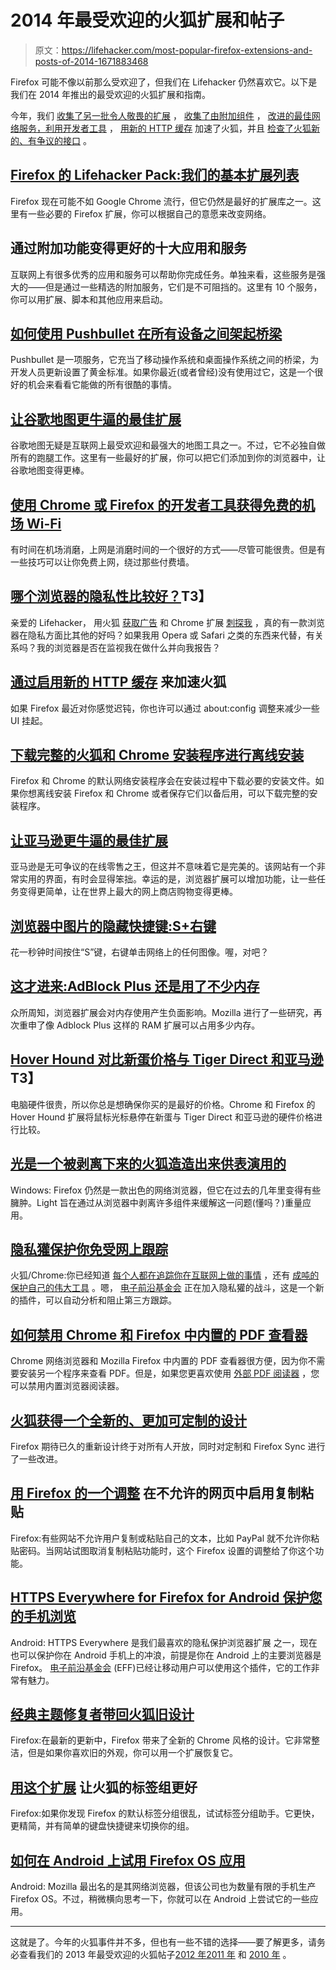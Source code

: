 # 2014 年最受欢迎的火狐扩展和帖子

> 原文：<https://lifehacker.com/most-popular-firefox-extensions-and-posts-of-2014-1671883468>

Firefox 可能不像以前那么受欢迎了，但我们在 Lifehacker 仍然喜欢它。以下是我们在 2014 年推出的最受欢迎的火狐扩展和指南。



今年，我们 [收集了另一批令人敬畏的扩展](https://lifehacker.com/lifehacker-pack-for-firefox-our-list-of-the-essential-896766794) ， [收集了由附加组件](http://lifehacker.com/top-10-apps-and-services-made-better-by-add-ons-1558382325) ， [改进的最佳网络服务，利用开发者工具](http://lifehacker.com/get-free-airport-wi-fi-using-chrome-or-firefoxs-develo-1607111327) ， [用新的 HTTP 缓存](http://lifehacker.com/speed-up-firefox-by-enabling-its-new-http-cache-1570488335) 加速了火狐，并且 [检查了火狐新的、有争议的接口](http://lifehacker.com/firefox-gets-a-brand-new-even-more-customizable-design-1569221733) 。

## [Firefox 的 Lifehacker Pack:我们的基本扩展列表](http://lifehacker.com/lifehacker-pack-for-firefox-our-list-of-the-essential-896766794)

Firefox 现在可能不如 Google Chrome 流行，但它仍然是最好的扩展库之一。这里有一些必要的 Firefox 扩展，你可以根据自己的意愿来改变网络。

## 通过附加功能变得更好的十大应用和服务

互联网上有很多优秀的应用和服务可以帮助你完成任务。单独来看，这些服务是强大的——但是通过一些精选的附加服务，它们是不可阻挡的。这里有 10 个服务，你可以用扩展、脚本和其他应用来启动。

## [如何使用 Pushbullet 在所有设备之间架起桥梁](http://lifehacker.com/how-to-use-pushbullet-to-bridge-the-gap-between-all-you-1548595270)

Pushbullet 是一项服务，它充当了移动操作系统和桌面操作系统之间的桥梁，为开发人员更新设置了黄金标准。如果你最近(或者曾经)没有使用过它，这是一个很好的机会来看看它能做的所有很酷的事情。

## [让谷歌地图更牛逼的最佳扩展](http://lifehacker.com/the-best-extensions-to-make-google-maps-even-more-aweso-1564579656)

谷歌地图无疑是互联网上最受欢迎和最强大的地图工具之一。不过，它不必独自做所有的跑腿工作。这里有一些最好的扩展，你可以把它们添加到你的浏览器中，让谷歌地图变得更棒。

## [使用 Chrome 或 Firefox 的开发者工具获得免费的机场 Wi-Fi](http://lifehacker.com/get-free-airport-wi-fi-using-chrome-or-firefoxs-develo-1607111327)

有时间在机场消磨，上网是消磨时间的一个很好的方式——尽管可能很贵。但是有一些技巧可以让你免费上网，绕过那些付费墙。

## [哪个浏览器的隐私性比较好？](http://lifehacker.com/which-browser-is-better-for-privacy-1525895782)T3】

亲爱的 Lifehacker，
用火狐 [获取广告](https://blog.mozilla.org/advancingcontent/2014/02/11/publisher-transformation-with-users-at-the-center/) 和 Chrome 扩展 [刺探我](http://lifehacker.com/many-browser-extensions-have-become-adware-or-malware-1505117457) ，真的有一款浏览器在隐私方面比其他的好吗？如果我用 Opera 或 Safari 之类的东西来代替，有关系吗？我的浏览器是否在监视我在做什么并向我报告？

## [通过启用新的 HTTP 缓存](http://lifehacker.com/speed-up-firefox-by-enabling-its-new-http-cache-1570488335) 来加速火狐

如果 Firefox 最近对你感觉迟钝，你也许可以通过 about:config 调整来减少一些 UI 挂起。

## [下载完整的火狐和 Chrome 安装程序进行离线安装](http://lifehacker.com/download-full-firefox-and-chrome-installers-for-offline-1570335126)

Firefox 和 Chrome 的默认网络安装程序会在安装过程中下载必要的安装文件。如果你想离线安装 Firefox 和 Chrome 或者保存它们以备后用，可以下载完整的安装程序。

## [让亚马逊更牛逼的最佳扩展](http://lifehacker.com/the-best-extensions-to-make-amazon-more-awesome-1579539841)

亚马逊是无可争议的在线零售之王，但这并不意味着它是完美的。该网站有一个非常实用的界面，有时会显得笨拙。幸运的是，浏览器扩展可以增加功能，让一些任务变得更简单，让在世界上最大的网上商店购物变得更棒。

## [浏览器中图片的隐藏快捷键:S+右键](http://lifehacker.com/the-hidden-keyboard-shortcut-for-images-in-your-browser-1607291777)

花一秒钟时间按住“S”键，右键单击网络上的任何图像。喔，对吧？

## [这才进来:AdBlock Plus 还是用了不少内存](http://lifehacker.com/adblock-plus-once-again-found-to-dramatically-increase-1576341872)

众所周知，浏览器扩展会对内存使用产生负面影响。Mozilla 进行了一些研究，再次重申了像 Adblock Plus 这样的 RAM 扩展可以占用多少内存。

## [Hover Hound 对比新蛋价格与 Tiger Direct 和亚马逊](http://lifehacker.com/hover-hound-compares-newegg-prices-with-tiger-direct-an-1609738668)T3】

电脑硬件很贵，所以你总是想确保你买的是最好的价格。Chrome 和 Firefox 的 Hover Hound 扩展将鼠标光标悬停在新蛋与 Tiger Direct 和亚马逊的硬件价格进行比较。

## [光是一个被剥离下来的火狐造造出来供表演用的](http://lifehacker.com/light-is-a-stripped-down-firefox-build-made-for-perform-1495475708)

Windows: Firefox 仍然是一款出色的网络浏览器，但它在过去的几年里变得有些臃肿。Light 旨在通过从浏览器中剥离许多组件来缓解这一问题(懂吗？)重量应用。

## [隐私獾保护你免受网上跟踪](http://lifehacker.com/privacy-badger-by-the-eff-protects-your-privacy-from-on-1570759108)

火狐/Chrome:你已经知道 [每个人都在追踪你在互联网上做的事情](http://lifehacker.com/everyones-trying-to-track-what-you-do-on-the-web-heres-5887140) ，还有 [成吨的保护自己的伟大工具](http://lifehacker.com/the-best-browser-extensions-that-protect-your-privacy-479408034) 。嗯， [电子前沿基金会](https://www.eff.org/) 正在加入隐私獾的战斗，这是一个新的插件，可以自动分析和阻止第三方跟踪。

## [如何禁用 Chrome 和 Firefox 中内置的 PDF 查看器](http://lifehacker.com/how-to-disable-the-built-in-pdf-viewer-in-chrome-and-fi-1567882457)

Chrome 网络浏览器和 Mozilla Firefox 中内置的 PDF 查看器很方便，因为你不需要安装另一个程序来查看 PDF。但是，如果您更喜欢使用 [外部 PDF 阅读器](http://lifehacker.com/the-best-pdf-viewer-editor-for-windows-5842130) ，您可以禁用内置浏览器阅读器。

## [火狐获得一个全新的、更加可定制的设计](http://lifehacker.com/firefox-gets-a-brand-new-even-more-customizable-design-1569221733)

Firefox 期待已久的重新设计终于对所有人开放，同时对定制和 Firefox Sync 进行了一些改进。

## [用 Firefox 的一个调整](http://lifehacker.com/enable-copy-paste-in-web-pages-that-disallow-it-with-a-1601848114) 在不允许的网页中启用复制粘贴

Firefox:有些网站不允许用户复制或粘贴自己的文本，比如 PayPal 就不允许你粘贴密码。当网站试图取消复制粘贴功能时，这个 Firefox 设置的调整给了你这个功能。

## [HTTPS Everywhere for Firefox for Android 保护您的手机浏览](http://lifehacker.com/https-everywhere-for-firefox-for-android-secures-your-m-1517857894)

Android: HTTPS Everywhere 是我们最喜欢的隐私保护浏览器扩展 之一，现在也可以保护你在 Android 手机上的冲浪，前提是你在 Android 上的主要浏览器是 Firefox。 [电子前沿基金会](http://eff.org/) (EFF)已经让移动用户可以使用这个插件，它的工作非常有魅力。

## [经典主题修复者带回火狐旧设计](http://lifehacker.com/classic-theme-restorer-brings-back-firefoxs-old-design-1569877656)

Firefox:在最新的更新中，Firefox 带来了全新的 Chrome 风格的设计。它非常整洁，但是如果你喜欢旧的外观，你可以用一个扩展恢复它。

## [用这个扩展](http://lifehacker.com/make-firefoxs-tab-groups-better-with-this-extension-1548824623) 让火狐的标签组更好

Firefox:如果你发现 Firefox 的默认标签分组很乱，试试标签分组助手。它更快，更精简，并有简单的键盘快捷键来切换你的组。

## [如何在 Android 上试用 Firefox OS 应用](http://lifehacker.com/how-to-try-firefox-os-apps-on-android-1593168038)

Android: Mozilla 最出名的是其网络浏览器，但该公司也为数量有限的手机生产 Firefox OS。不过，稍微横向思考一下，你就可以在 Android 上尝试它的一些应用。

* * *

这就是了。今年的火狐事件并不多，但也有一些不错的选择——要了解更多，请务必查看我们的 2013 年最受欢迎的火狐帖子[2012 年](http://lifehacker.com/most-popular-firefox-extensions-and-posts-of-2012-5970986)[2011 年](http://lifehacker.com/most-popular-firefox-extensions-and-posts-of-2011-5872008) 和 [2010 年](http://lifehacker.com/most-popular-firefox-extensions-and-posts-of-2010-5720820) 。